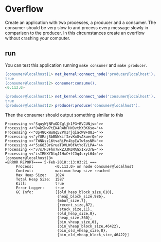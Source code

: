 Overflow
=====
Create an application with two processes, a producer and a consumer. The
consumer should be very slow to and process every message slowly in 
comparison to the producer. In this circumstances create an overflow
without crashing your computer.

## run
You can test this application running `make consumer` and `make producer`.

~~~erlang
(consumer@localhost)1> net_kernel:connect_node('producer@localhost').
true
(consumer@localhost)2> consumer:consume().
<0.113.0>
~~~

~~~erlang
(producer@localhost)1> net_kernel:connect_node('consumer@localhost').
true
(producer@localhost)2> producer:produce('consumer@localhost').
~~~

Then the consumer should output something similar to this
~~~
Processing <<"SquyWjNFxODZgljk1PG+BVCUNjs=">>
Processing <<"D4kSNw7tEK4R4bFHN9vthX0K6so=">>
Processing <<"Qp48QxWu8q52PmIrjqiacW8+Q8I=">>
Processing <<"yYURajSbBNWxifIxvKmOvAkuerQ=">>
Processing <<"TWNNsz16tvaRiPn4bpEwTwlosNM=">>
Processing <<"5s683BrGruaT9VLW8fAtYoT/LPA=">>
Processing <<"v7s/H3Fhn7wxZJJMJMAGxIxv3rE=">>
Processing <<"isIRKXYDtqJ1HxC+fCOq4sryL64=">>
(consumer@localhost)3> 
=ERROR REPORT==== 5-Feb-2018::13:03:21 ===
     Process:          <0.113.0> on node consumer@localhost
     Context:          maximum heap size reached
     Max Heap Size:    1024
     Total Heap Size:  1587
     Kill:             true
     Error Logger:     true
     GC Info:          [{old_heap_block_size,610},
                        {heap_block_size,986},
                        {mbuf_size,7},
                        {recent_size,87},
                        {stack_size,11},
                        {old_heap_size,0},
                        {heap_size,360},
                        {bin_vheap_size,0},
                        {bin_vheap_block_size,46422},
                        {bin_old_vheap_size,0},
                        {bin_old_vheap_block_size,46422}]
~~~
